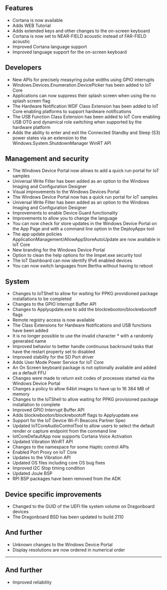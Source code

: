 ## Features
- Cortana is now available
- Adds WEB Tutorial
- Adds extended keys and other changes to the on-screen keyboard
- Cortana is now set to NEAR-FIELD acoustic instead of FAR-FIELD acoustic
- Improved Cortana language support
- Improved language support for the  on-screen keyboard

## Developers
- New APIs for precisely measyring pulse widths using GPIO interrupts
- Windows.Devices.Enumeration.DevicePicker has been added to IoT Core
- Applications can now suppress their splash screen when using the no splash screen flag
- The Hardware Notification WDF Class Extension has been added to IoT Core enabling platforms to support hardware notifications
- The USB Function Class Extension has been added to IoT Core enabling USB OTG and dynamical role switching when supported by the hardware platform
- Adds the ability to enter and exit the Connected Standby and Sleep (S3) power states via an extension to the Windows.System.ShutdownManager WinRT API

## Management and security
- The Windows Device Portal now allows to add a quick run portal for IoT samples
- Universal Write Filter has been added as an option to the Windows Imaging and Configuration Designer
- Visual improvements to the Windows Devices Portal
- The Windows Device Portal now has a quick run portal for IoT samples
- Universal Write Filter has been added as an option to the Windows Imaging and Configuration Designer
- Improvements to enable Device Guard functionality
- Improvements to allow you to change the language
- You can now check for store updates in the Windows Device Portal on the App Page and with a command line option in the DeployAppx tool
- The app update policies ApplicationManagement/AllowAppStoreAutoUpdate are now available in IoT Core
- New branding for the Windows Device Portal
- Option to clean the help options for the limpet.exe security tool
- The IoT Dashboard can now identify IPv6 enabled devices
- You can now switch languages from Bertha without having to reboot

## System
- Changes to IoTShell to allow for waiting for PPKG providioned package installations to be completed
- Changes to the GPIO Interrupt Buffer API
- Changes to Applyupdate.exe to add the blockrebooton/blockrebootoff flags
- Remote registry access is now available
- The Class Extensions for Hardware Notifications and USB functions have been added
- It is no longer possible to use the invalid character * with a randomly generated name
- Improved behavior to better handle continuous backround tasks that have the restart property set to disabled
- Improved stability for the SD Port driver
- Adds User Mode Power Service for IoT Core
- An On Screen keyboard package is not optionally available and added as a default FFU
- Changes were made to return exit codes of processes started via the Windows Device Portal
- Changes a policy to allow 64bit images to have up to 16 384 MB of memory
- Changes to the IoTShell to allow waiting for PPKG provisioned package installation to complete
- Improved GPIO Interrupt Buffer API
- Adds blockrebooton/blockrebootoff flags to Applyupdate.exe
- Support for the IoT Device Wi-Fi Beacons Partner Spec
- Updated IoTCoreAudioControlTool to allow users to select the default render or capture endpoint from the command line
- IotCoreDefaultApp now supports Cortana Voice Activation
- Updated Vibration WinRT API
- Changes to the namespace for some Haptic control APIs
- Enabled Port Proxy on IoT Core
- Updates to the Vibration API
- Updated OS files including core OS bug fixes
- Improved I2C Stop timing condition
- Updated Joule BSP
- RPI BSP packages have been removed from the ADK

## Device specific improvements
- Changed to the GUID of the UEFI file system volume on Dragonboard devices
- The Dragonboard BSD has been updated to build 2110

## And further
- Unknown changes to the Windows Device Portal
- Display resolutions are now ordered in numerical order

---------

## And further
- Improved reliability

